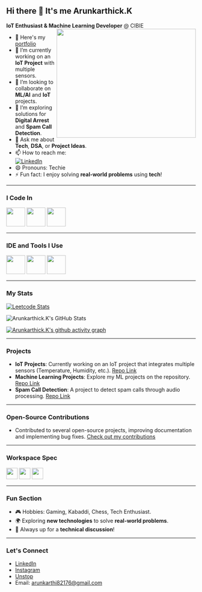 ## Hi there 👋 It's me Arunkarthick.K  

**IoT Enthusiast & Machine Learning Developer** @ CIBIE  
<img align="right" width="370" height="290" src="https://i.pinimg.com/originals/47/f0/34/47f0342cec72b800463bf003eac1257e.gif">

- 🔭 Here's my [portfolio](#)  
- 🌱 I’m currently working on an **IoT Project** with multiple sensors.  
- 👯 I’m looking to collaborate on **ML/AI** and **IoT** projects.  
- 🤔 I’m exploring solutions for **Digital Arrest** and **Spam Call Detection**.  
- 💬 Ask me about **Tech**, **DSA**, or **Project Ideas**.  
- 📫 How to reach me:  
[![LinkedIn](https://img.shields.io/badge/LinkedIn-0077B5?style=for-the-badge&logo=linkedin&logoColor=white)](https://www.linkedin.com/in/arun-karthick-kandasamy/)  
- 😄 Pronouns: Techie  
- ⚡ Fun fact: I enjoy solving **real-world problems** using **tech**!  

---

### I Code In  

<img height="50" width="50" src="https://img.icons8.com/color/48/000000/python.png" /> 
<img height="50" width="50" src="https://img.icons8.com/color/48/000000/java-coffee-cup-logo.png" /> 
<img height="50" width="50" src="https://img.icons8.com/color/48/000000/tensorflow.png" /> 

---

### IDE and Tools I Use  

<img height="50" width="50" src="https://img.icons8.com/color/48/000000/visual-studio-code-2019.png"/> 
<img height="50" width="50" src="https://img.icons8.com/color/48/000000/pycharm.png"/> 
<img height="50" width="50" src="https://img.icons8.com/color/48/000000/git.png"/> 

---

### My Stats  

[![Leetcode Stats](https://leetcard.jacoblin.cool/Arunkarthick_k?theme=dark&font=Fira%20Code&ext=contest)](https://leetcode.com/arunkarthick_k)

![Arunkarthick.K's GitHub Stats](https://github-readme-stats.vercel.app/api?username=Arunkarthi123&theme=dark&show_icons=true&&hide=issues,contribs)

[![Arunkarthick.K's github activity graph](https://github-readme-activity-graph.vercel.app/graph?username=Arunkarthi123&bg_color=141414&color=9e4c98&line=317d4e&point=c478ba&area=true&hide_border=true)](https://github.com/ashutosh00710/github-readme-activity-graph)

---

### Projects  
- **IoT Projects**: Currently working on an IoT project that integrates multiple sensors (Temperature, Humidity, etc.). [Repo Link](#)
- **Machine Learning Projects**: Explore my ML projects on the repository. [Repo Link](#)
- **Spam Call Detection**: A project to detect spam calls through audio processing. [Repo Link](#)

---

### Open-Source Contributions  
- Contributed to several open-source projects, improving documentation and implementing bug fixes. [Check out my contributions](#)

---

### Workspace Spec  
<img height="30" src="https://img.shields.io/badge/Macbook-Pro_M1-ED1C24?style=for-the-badge&logo=apple&logoColor=white"/> 
<img height="30" src="https://img.shields.io/badge/NVIDIA-GTX1650-76B900?style=for-the-badge&logo=nvidia&logoColor=white"/> 
<img height="30" src="https://img.shields.io/badge/AMD-Ryzen_5_4600H-ED1C24?style=for-the-badge&logo=amd&logoColor=white"/> 

---

### Fun Section  
- 🎮 Hobbies: Gaming, Kabaddi, Chess, Tech Enthusiast.  
- 🌍 Exploring **new technologies** to solve **real-world problems**.
- 💬 Always up for a **technical discussion**!

---

### Let's Connect  
- [LinkedIn](https://www.linkedin.com/in/arun-karthick-kandasamy/)  
- [Instagram](https://www.instagram.com/arunkarthick_kandasamy/)
- [Unstop](https://unstop.com/u/arunkar8681)
- Email: arunkarthi82176@gmail.com 
